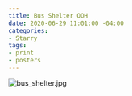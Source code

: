 ```yaml
---
title: Bus Shelter OOH
date: 2020-06-29 11:01:00 -04:00
categories:
- Starry
tags:
- print
- posters
---
```


![bus_shelter.jpg](/uploads/bus_shelter.jpg)